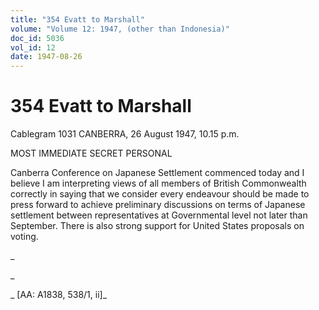 ```yaml
---
title: "354 Evatt to Marshall"
volume: "Volume 12: 1947, (other than Indonesia)"
doc_id: 5036
vol_id: 12
date: 1947-08-26
---
```


# 354 Evatt to Marshall

Cablegram 1031 CANBERRA, 26 August 1947, 10.15 p.m.

MOST IMMEDIATE SECRET PERSONAL

Canberra Conference on Japanese Settlement commenced today and I believe I am interpreting views of all members of British Commonwealth correctly in saying that we consider every endeavour should be made to press forward to achieve preliminary discussions on terms of Japanese settlement between representatives at Governmental level not later than September. There is also strong support for United States proposals on voting.

_

_

_ [AA: A1838, 538/1, ii]_
